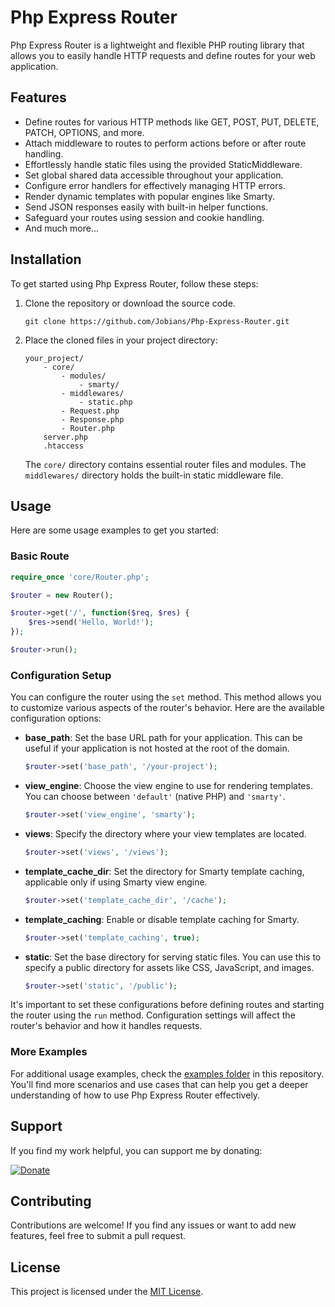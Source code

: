 # Php Express Router

Php Express Router is a lightweight and flexible PHP routing library that allows you to easily handle HTTP requests and define routes for your web application.

## Features

- Define routes for various HTTP methods like GET, POST, PUT, DELETE, PATCH, OPTIONS, and more.
- Attach middleware to routes to perform actions before or after route handling.
- Effortlessly handle static files using the provided StaticMiddleware.
- Set global shared data accessible throughout your application.
- Configure error handlers for effectively managing HTTP errors.
- Render dynamic templates with popular engines like Smarty.
- Send JSON responses easily with built-in helper functions.
- Safeguard your routes using session and cookie handling.
- And much more...

## Installation

To get started using Php Express Router, follow these steps:

1. Clone the repository or download the source code.

   ```
   git clone https://github.com/Jobians/Php-Express-Router.git
   ```

2. Place the cloned files in your project directory:

   ```
   your_project/
       - core/
           - modules/
               - smarty/
           - middlewares/
               - static.php
           - Request.php
           - Response.php
           - Router.php
       server.php
       .htaccess
   ```

   The `core/` directory contains essential router files and modules. The `middlewares/` directory holds the built-in static middleware file.

## Usage

Here are some usage examples to get you started:

### Basic Route

```php
require_once 'core/Router.php';

$router = new Router();

$router->get('/', function($req, $res) {
    $res->send('Hello, World!');
});

$router->run();
```

### Configuration Setup

You can configure the router using the `set` method. This method allows you to customize various aspects of the router's behavior. Here are the available configuration options:

- **base_path**: Set the base URL path for your application. This can be useful if your application is not hosted at the root of the domain.
  ```php
  $router->set('base_path', '/your-project');
  ```

- **view_engine**: Choose the view engine to use for rendering templates. You can choose between `'default'` (native PHP) and `'smarty'`.
  ```php
  $router->set('view_engine', 'smarty');
  ```

- **views**: Specify the directory where your view templates are located.
  ```php
  $router->set('views', '/views');
  ```

- **template_cache_dir**: Set the directory for Smarty template caching, applicable only if using Smarty view engine.
  ```php
  $router->set('template_cache_dir', '/cache');
  ```

- **template_caching**: Enable or disable template caching for Smarty.
  ```php
  $router->set('template_caching', true);
  ```

- **static**: Set the base directory for serving static files. You can use this to specify a public directory for assets like CSS, JavaScript, and images.
  ```php
  $router->set('static', '/public');
  ```

It's important to set these configurations before defining routes and starting the router using the `run` method. Configuration settings will affect the router's behavior and how it handles requests.

### More Examples

For additional usage examples, check the [examples folder](examples) in this repository. You'll find more scenarios and use cases that can help you get a deeper understanding of how to use Php Express Router effectively.

## Support

If you find my work helpful, you can support me by donating:

[![Donate](https://img.shields.io/badge/Donate-Crypto-0070BA.svg)](https://cwallet.com/t/TE6A6KMV)

## Contributing

Contributions are welcome! If you find any issues or want to add new features, feel free to submit a pull request.

## License

This project is licensed under the [MIT License](LICENSE).
